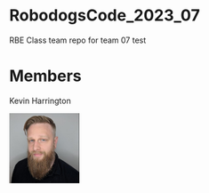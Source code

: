 # RobodogsCode_2023_07

RBE Class team repo for team 07 test

# Members



Kevin Harrington 

<img src="image/kh_profile.jpeg" width=25% height=25%>
